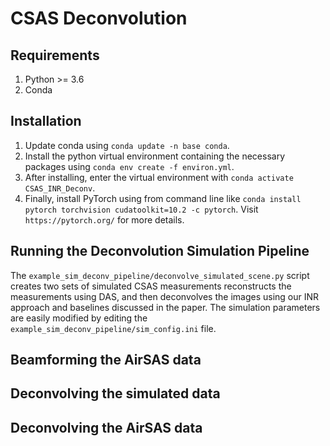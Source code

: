 # CSAS Deconvolution

## Requirements
1. Python >= 3.6
2. Conda
## Installation
1. Update conda using `conda update -n base conda`. 
2. Install the python virtual environment containing the necessary packages using `conda env create -f environ.yml`.
3. After installing, enter the virtual environment with `conda activate CSAS_INR_Deconv`.
4. Finally, install PyTorch using from command line like `conda install pytorch torchvision cudatoolkit=10.2 -c pytorch`. Visit `https://pytorch.org/` for more details. 

## Running the Deconvolution Simulation Pipeline
The `example_sim_deconv_pipeline/deconvolve_simulated_scene.py` script creates two sets of simulated CSAS measurements
reconstructs the measurements using DAS, and then deconvolves the images using our INR approach and baselines discussed 
in the paper. The simulation parameters are easily modified by editing the `example_sim_deconv_pipeline/sim_config.ini` 
file.

## Beamforming the AirSAS data

## Deconvolving the simulated data

## Deconvolving the AirSAS data